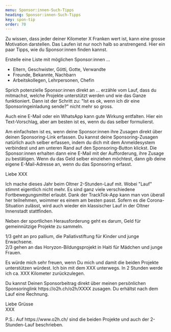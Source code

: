 ```yaml
---
menu: Sponsor:innen-Such-Tipps
heading: Sponsor:innen-Such-Tipps
key: spon-tip
order: 70
---
```



<div class="uk-child-width-1-1 uk-child-width-1-2@s" uk-grid>
<div>
<p>Zu wissen, dass jeder deiner Kilometer X Franken wert ist, kann eine grosse Motivation darstellen. Das Laufen ist nur noch halb so anstrengend. Hier ein paar Tipps, wie du Sponsor:innen finden kannst.</p>


<p>Erstelle eine Liste mit möglichen Sponsor:innen ...</p>


<ul>
<li>Eltern, Geschwister, Götti, Gotte, Verwandte</li>
<li>Freunde, Bekannte, Nachbarn</li>
<li>Arbeitskollegen, Lehrpersonen, Chefin</li>
</ul>


<p>Sprich potenzielle Sponsor:innen direkt an ... erzähle vom Lauf, dass du mitmachst, welche Projekte unterstützt werden und wie das Ganze funktioniert. Dann ist der Schritt zu: "Ist es ok, wenn ich dir eine Sponsoringeinladung sende?" nicht mehr so gross.</p>


<p>Auch eine E-Mail oder ein WhatsApp kann gute Wirkung entfalten. Hier ein Text-Vorschlag, aber am besten ist es, wenn du das selber formulierst.</p>


<p>Am einfachsten ist es, wenn deine Sponsor:innen ihre Zusagen direkt über deinen Sponsoring-Link erfassen. Du kannst deine Sponsoring-Zusagen natürlich auch selber erfassen, indem du dich mit dem Anmeldesystem verbindest und am unteren Rand auf den Sponsoring-Button klickst. Die Sponsor:innen erhalten dann eine E-Mail mit der Aufforderung, ihre Zusage zu bestätigen. Wenn du das Geld selber einziehen möchtest, dann gib deine eigene E-Mail-Adresse an, wenn du das Sponsoring erfasst.</p>
</div>
<div>
<div class="uk-text-small uk-background-muted uk-card uk-card-hover uk-card-default uk-card-body">


<p>Liebe XXX</p>

<p>Ich mache dieses Jahr beim Oltner 2-Stunden-Lauf mit. Wobei "Lauf" stimmt eigentlich nicht mehr. Es sind ganz viele verschiedene Fortbewegungsmittel erlaubt. Dank der TrackTok-App kann man von überall her teilnehmen, woimmer es einem am besten passt. Sofern es die Corona-Situation zulässt, wird auch wieder ein klassischer Lauf in der Oltner Innenstadt stattfinden.</p>


<p>Neben der sportlichen Herausforderung geht es darum, Geld für gemeinnützige Projekte zu sammeln.</p>


<p>1/3 geht an pro pallium, die Paliativstiftung für Kinder und junge Erwachsene.<br/>
2/3 gehen an das Horyzon-Bildungsprojekt in Haiti für Mädchen und junge Frauen.</p>


<p>Es würde mich sehr freuen, wenn Du mich und damit die beiden Projekte unterstützen würdest. Ich bin mit dem XXX unterwegs. In 2 Stunden werde ich ca. XXX Kilometer zurückzulegen.</p>

<p>Du kannst Deinen Sponsorbeitrag direkt über meinen persönlichen Sponsoringlink https://o2h.ch/o2h/XXXX zusagen. Du erhältst nach dem Lauf eine Rechnung.</p>


<p>Liebe Grüsse<br/>
XXX</p>


<p>P.S.: Auf https://www.o2h.ch/ sind die beiden Projekte und auch der 2-Stunden-Lauf beschrieben.</p>


</div></div>
</div>


